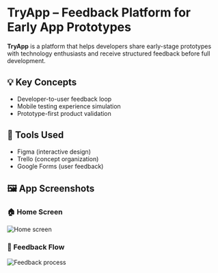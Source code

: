 # TryApp – Feedback Platform for Early App Prototypes

**TryApp** is a platform that helps developers share early-stage prototypes with technology enthusiasts and receive structured feedback before full development.

## 💡 Key Concepts

- Developer-to-user feedback loop
- Mobile testing experience simulation
- Prototype-first product validation

## 📐 Tools Used

- Figma (interactive design)
- Trello (concept organization)
- Google Forms (user feedback)

## 🖼️ App Screenshots

### 🏠 Home Screen
![Home screen](images/home-screen.png)

### 📝 Feedback Flow
![Feedback process](images/feedback-flow.png)

